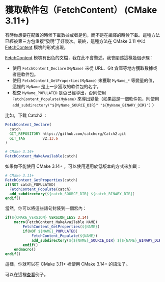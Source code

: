 # 獲取軟件包（FetchContent） (CMake 3.11+)

有時你想要在配置的時候下載數據或者是包，而不是在編譯的時候下載。這種方法已經被第三方包重複“發明”了好幾次。最終，這種方法在 CMake 3.11 中以 [FetchContent] 模塊的形式出現。

[FetchContent] 模塊有出色的文檔，我在此不會贅述。我會闡述這樣幾個步驟：

* 使用 `FetchContent_Declare(MyName)` 來從 URL、Git 倉庫等地方獲取數據或者是軟件包。
* 使用 `FetchContent_GetProperties(MyName)` 來獲取 `MyName_*` 等變量的值，這裡的 `MyName` 是上一步獲取的軟件包的名字。
* 檢查 `MyName_POPULATED` 是否已經導出，否則使用 `FetchContent_Populate(MyName)` 來導出變量（如果這是一個軟件包，則使用 `add_subdirectory("${MyName_SOURCE_DIR}" "${MyName_BINARY_DIR}")` ）

比如，下載 Catch2 ：

```cmake
FetchContent_Declare(
  catch
  GIT_REPOSITORY https://github.com/catchorg/Catch2.git
  GIT_TAG        v2.13.6
)

# CMake 3.14+
FetchContent_MakeAvailable(catch)
```

如果你不能使用 CMake 3.14+ ，可以使用適用於低版本的方式來加載：

```cmake
# CMake 3.11+
FetchContent_GetProperties(catch)
if(NOT catch_POPULATED)
  FetchContent_Populate(catch)
  add_subdirectory(${catch_SOURCE_DIR} ${catch_BINARY_DIR})
endif()
```

當然，你可以將這些語句封裝到一個宏內：

```cmake
if(${CMAKE_VERSION} VERSION_LESS 3.14)
    macro(FetchContent_MakeAvailable NAME)
        FetchContent_GetProperties(${NAME})
        if(NOT ${NAME}_POPULATED)
    	    FetchContent_Populate(${NAME})
    	    add_subdirectory(${${NAME}_SOURCE_DIR} ${${NAME}_BINARY_DIR})
        endif()
    endmacro()
endif()
```

這樣，你就可以在 CMake 3.11+ 裡使用 CMake 3.14+ 的語法了。

可以在這裡[查看](https://gitlab.com/CLIUtils/modern-cmake/-/tree/master/examples/fetch)例子。

[FetchContent]: https://cmake.org/cmake/help/latest/module/FetchContent.html
